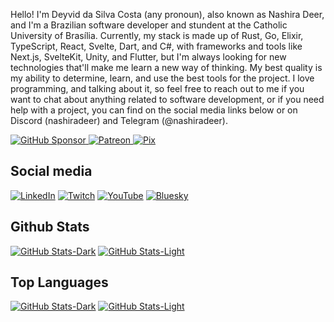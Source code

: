 Hello! I'm Deyvid da Silva Costa (any pronoun), also known as Nashira Deer, and I'm a Brazilian software developer and stundent at the Catholic University of Brasília. Currently, my stack is made up of Rust, Go, Elixir, TypeScript, React, Svelte, Dart, and C#, with frameworks and tools like Next.js, SvelteKit, Unity, and Flutter, but I'm always looking for new technologies that'll make me learn a new way of thinking. My best quality is my ability to determine, learn, and use the best tools for the project. I love programming, and talking about it, so feel free to reach out to me if you want to chat about anything related to software development, or if you need help with a project, you can find on the social media links below or on Discord (nashiradeer) and Telegram (@nashiradeer).

[![GitHub Sponsor](https://img.shields.io/badge/GitHub%20Sponsor-181717?style=for-the-badge&logo=github&logoColor=%23fff)
](https://github.com/sponsors/nashiradeer)
[![Patreon](https://img.shields.io/badge/Patreon-%23000?style=for-the-badge&logo=patreon&logoColor=%23fff)
](https://www.patreon.com/nashiradeer)
[![Pix](https://img.shields.io/badge/Pix-%2377B6A8?style=for-the-badge&logo=pix&logoColor=%23fff)](https://pixie.gg/nashiradeer)

## Social media

[![LinkedIn](https://img.shields.io/badge/Linkedin-0077B5?style=for-the-badge&logo=linkedin&logoColor=white)](https://linkedin.com/in/nashiradeer)
[![Twitch](https://img.shields.io/badge/Twitch-%239146FF?style=for-the-badge&logo=twitch&logoColor=%23fff)](https://twitch.tv/nashiradeer)
[![YouTube](https://img.shields.io/badge/YouTube-FF0000?style=for-the-badge&logo=youtube&logoColor=white)](https://www.youtube.com/NashiraDeer)
[![Bluesky](https://img.shields.io/badge/Bluesky-0285FF?style=for-the-badge&logo=bluesky&logoColor=white)](https://bsky.app/profile/nashiradeer.com)

## Github Stats

[![GitHub Stats-Dark](https://nashiradeer-github-readme-stats.vercel.app/api?username=nashiradeer&hide_title=true&theme=midnight-purple&show_icons=true&count_private=true#gh-dark-mode-only)](https://github.com/nashiradeer#gh-dark-mode-only)
[![GitHub Stats-Light](https://nashiradeer-github-readme-stats.vercel.app/api?username=nashiradeer&hide_title=true&theme=buefy&show_icons=true&count_private=true#gh-light-mode-only)](https://github.com/nashiradeer#gh-light-mode-only)

## Top Languages

[![GitHub Stats-Dark](https://nashiradeer-github-readme-stats.vercel.app/api/top-langs/?username=nashiradeer&hide_title=true&theme=midnight-purple&layout=donut&langs_count=6&size_weight=0.5&count_weight=0.5&hide=shaderlab,hlsl,cmake#gh-dark-mode-only)](https://github.com/nashiradeer#gh-dark-mode-only)
[![GitHub Stats-Light](https://nashiradeer-github-readme-stats.vercel.app/api/top-langs/?username=nashiradeer&hide_title=true&theme=buefy&layout=donut&langs_count=6&size_weight=0.5&count_weight=0.5&hide=shaderlab,hlsl,cmake#gh-light-mode-only)](https://github.com/nashiradeer#gh-light-mode-only)
